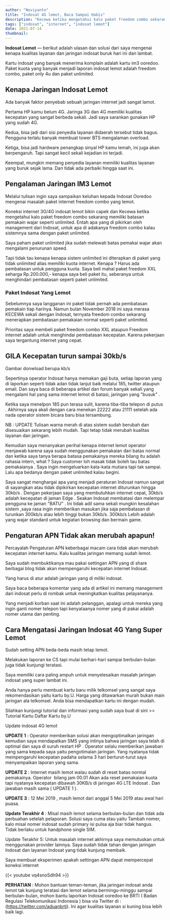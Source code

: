 ```yaml
---
author: "Noviyanto"
title: "Indosat 4G lemot, Baca Sampai Habis"
description: "Kecewa ketika mengetahui kalo paket freedom combo sekarang memiliki batasan pemakain wajar seperti unlimited. Internet indosat lemot, pengaturan APN tidak mempengaruhi kualitas jaringan internet indosat."
tags: ["indosat", "internet", "indosat lemot"]
date: 2021-07-14
thumbnail:
---
```


**Indosat Lemot** — berikut adalah ulasan dan solusi dari saya mengenai kenapa kualitas layanan dan jaringan indosat buruk hari ini dan lambat.

Kartu indosat yang banyak menerima komplain adalah kartu im3 ooredoo. Paket kuota yang banyak menjadi laporan indosat lemot adalah freedom combo, paket only 4u dan paket unlimited.

## Kenapa Jaringan Indosat Lemot

Ada banyak faktor penyebab sebuah jaringan internet jadi sangat lamot.

Pertama HP kamu belum 4G. Jaringa 3G dan 4G memiliki kualitas kecepatan yang sangat berbeda sekali. Jadi saya sarankan gunakan HP yang sudah 4G.

Kedua, bisa jadi dari sisi penyedia layanan didaerah tersebut tidak bagus. Pengguna terlalu banyak membuat tower BTS mengalaman overload.

Ketiga, bisa jadi hardware penangkap sinyal HP kamu lemah, ini juga akan berpengaruh. Tapi sangat kecil sekali kejadian ini terjadi.

Keempat, mungkin memang penyedia layanan memiliki kualitas layanan yang buruk sejak lama. Dan tidak ada perbaiki hingga saat ini.

## Pengalaman Jaringan IM3 Lemot

Melalui tulisan ingin saya sampaikan keluhan kepada Indosat Ooredoo mengenai masalah paket internet freedom combo yang lemot.

Koneksi internet 3G/4G indosat lemot bikin capek dan Kecewa ketika mengetahui kalo paket freedom combo sekarang memiliki batasan pemakain wajar seperti unlimited. Entah apa yang di pikirkan oleh management dari Indosat, untuk apa di adakanya freedom combo kalau sistemnya sama dengan paket unlimited.

Saya paham paket unlimited jika sudah melewati batas pemakai wajar akan mengalami penurunan speed.

Tapi tidak tau kenapa kenapa sistem unlimited ini diterapkan di paket yang tidak unlimited alias memiliki kuota internet. Kenapa ? Harus ada pembatasan untuk pengguna kuota. Saya beli mahal paket freedom XXL seharga Rp.200.000,- kenapa saya beli paket itu, seberanya untuk menghindari pembatasan seperti paket unlimited.

### Paket Indosat Yang Lemot

Sebelumnya saya langganan ini paket tidak pernah ada pembatasan pemakain tiap harinya. Namun bulan November 2018 ini saya merasa KECEWA sekali dengan Indosat, ternyata freedom combo sekarang menerapkan pembatasan pemakaian normal seperti paket unlimited.

Prioritas saya membeli paket freedom combo XXL ataupun Freedom internet adalah untuk menghindai pembatasan kecepatan. Karena pekerjaan saya tergantung internet yang cepat.

## GILA Kecepatan turun sampai 30kb/s

Gambar donwload berupa kb/s

Sepertinya operator Indosat hanya memakan gaji buta, setiap laporan yang di laporkan seperti tidak adan tidak lanjut baik melalui 185, twitter ataupun email. Dan saya baca di beberapa artikel dan forum banyak sekali yang mengalami hal yang sama internet lemot di batasi, jaringan yang "busuk" .

Ketika saya menelpon 185 pun terasa sulit, karena tiba-tiba telepon di putus . Akhirnya saya akali dengan cara menekan 22222 atau 21111 setelah ada nada operator sistem bicara baru bisa tersambung.

NB : UPDATE Tulisan warna merah di atas sistem sudah berubah dan disesuaikan sekarang lebih mudah. Tapi tetap tidak merubah kualitas layanan dan jaringan.

Kemudian saya menanyakan perihal kenapa internet lemot operator menjawab karena saya sudah menggunakan pemakaian dari batas normal dan ketika saya tanya berapa batasa pemakainya mereka bilang itu adalah rahasia intern, what ? Saya customer loh masak tidak boleh tau batas pemakaianya . Saya ingin mengeluarkan kata-kata mutiara tapi tak sampai. Lalu apa bedanya dengan paket unlimited kalau begini.

Saya sangat menghargai apa yang menjadi peraturan Indosat namun sangat di sayangkan atau tidak dipikirkan kecepatan internet diturunkan hingga 30kb/s . Dengan pekerjaan saya yang membutuhkan internet cepat, 30kb/s adalah kecepatan di jaman Edge . Seakan Indosat membatasi dan melempar pengguna ke jaman "BATU" . Ini tidak adil sama sekali mungkin kesalahan sistem ,saya rasa ingin memberikan masukan jika saja pembatasan di turunkan 300kb/s atau lebih tinggi bukan 30kb/s. 300kb/s Lebih adalah yang wajar standard untuk kegiatan browsing dan bermain game.

## Pengaturan APN Tidak akan merubah apapun!

Percayalah Pengaturan APN keberbagai macam cara tidak akan merubah kecepatan internet kamu. Kalu kualitas jaringan memang sudah lemot.

Saya sudah membuktikanya mau pakai settingan APN yang di share berbagai blog tidak akan mempengaruhi kecepatan internet Indosat.

Yang harus di atur adalah jaringan yang di miliki indosat.

Saya baca beberapa komentar yang ada di artikel ini memang management dari indosat perlu di rombak untuk meningkatkan kualitas pelayananya.

Yang menjadi korban saat ini adalah pelanggan, apalagi untuk mereka yang ingin ganti nomer telepon tapi kenyataanya nomer yang di pakai adalah nomer utama dan penting.

## Cara Mengatasi Jaringan Indosat 4G Yang Super Lemot

Sudah setting APN beda-beda masih tetap lemot.

Melakukan laporan ke CS tapi mulai berhari-hari sampai berbulan-bulan juga tidak kunjungi teratasi.

Saya memiliki cara paling ampuh untuk menyelesaikan masalah jaringan indosat yang super lambat ini.

Anda hanya perlu membuat kartu baru milik telkomsel yang sangat saya rekomendasikan yaitu kartu by.U. Harga yang ditawarkan murah bukan main jaringan ala telkomsel. Anda bisa mendapatkan kartu ini dengan mudah.

Silahkan kunjungi tutorial dan informasi yang sudah saya buat di sini >> Tutorial Kartu Daftar Kartu by.U

Update indosat 4G lemot

**UPDATE 1** : Operator memberikan solusi akan mengoptimalkan jaringan kemudian saya mendapatkan SMS yang intinya bahwa jaringan saya telah di optimal dan saya di suruh restart HP . Operator selalu memberikan jawaban yang sama kepada saya yaitu pengotimalan jaringan. Yang nyatanya tidak mempengaruhi kecepatan padaha selama 3 hari berturut-turut saya menyampaikan laporan yang sama.

**UPDATE 2** : Internet masih lemot walau sudah di reset batas normal pemakainya. Operator  bilang jam 00.01 Akan ada reset pemakaian kuota tapi nyatanya kecepatan dibawah 30KB/s di jaringan 4G LTE Indosat . Dan jawaban masih sama ( UPDATE 1 ).

**UPDATE 3** : 12 Mei 2019 , masih lemot dari anggal 5 Mei 2019 atau awal hari puasa.

**Update Terakhir 4** : Misal masih lemot selama berbulan-bulan dan tidak ada perbuahan setelah pelaporan. Solusi saya cuma stau yaitu Tambah nomer, kalo misal nomer indosat sudah primary isi pulsa aja biar tidak hangus. Tidak berlaku untuk handphone single SIM.

Update Terakhir 5: Untuk masalah internet akhirnya saya memutuskan untuk menggunakan provider lainnya. Saya sudah tidak tahan dengan jaringan Indosat dan layanan Indosat yang tidak kunjung membaik.

Saya membuat eksperimen apakah settingan APN dapat mempercepat koneksi internet

{{< youtube vq4snoSdh94 >}}

**PERHATIAN** : Mohon bantuan teman-teman, jika jaringan indosat anda lemot tak kunjung teratasi dan lemot selama bermingu-minggu sampai berbulan-bulan, mohon bantu laporkan Indosat ooredoo ke BRTI ( Badan Regulasi Telekomunikasi Indonesia ) bisa via Twitter di : (https://twitter.com/aduanbrti). Ini agar kualitas layanan si kuning bisa lebih baik lagi.
